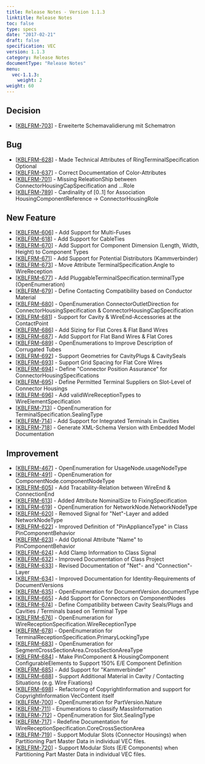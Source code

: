 ```yaml
---
title: Release Notes - Version 1.1.3
linktitle: Release Notes
toc: false
type: specs
date: "2017-02-21"
draft: false
specification: VEC
version: 1.1.3
category: Release Notes
documentType: "Release Notes"
menu:
  vec-1.1.3:
    weight: 2
weight: 60
---
```

<h2> Decision </h2>
<ul>
    <li>[<a href="https://track.prostep.com/browse/KBLFRM-703">KBLFRM-703</a>] - Erweiterte
        Schemavalidierung mit Schematron </li>
</ul>
<h2> Bug </h2>
<ul>
    <li>[<a href="https://track.prostep.com/browse/KBLFRM-628">KBLFRM-628</a>] - Made
        Technical Attributes of RingTerminalSpecification Optional </li>
    <li>[<a href="https://track.prostep.com/browse/KBLFRM-637">KBLFRM-637</a>] - Correct
        Documentation of Color-Attributes </li>
    <li>[<a href="https://track.prostep.com/browse/KBLFRM-701">KBLFRM-701</a>] - Missing
        ReleationShip between ConnectorHousingCapSpecification and ...Role </li>
    <li>[<a href="https://track.prostep.com/browse/KBLFRM-789">KBLFRM-789</a>] - Cardinality
        of [0..1] for Association HousingComponentReference -&gt; ConnectorHousingRole </li>
</ul>
<h2> New Feature </h2>
<ul>
    <li>[<a href="https://track.prostep.com/browse/KBLFRM-606">KBLFRM-606</a>] - Add Support
        for Multi-Fuses </li>
    <li>[<a href="https://track.prostep.com/browse/KBLFRM-618">KBLFRM-618</a>] - Add Support
        for CableTies </li>
    <li>[<a href="https://track.prostep.com/browse/KBLFRM-670">KBLFRM-670</a>] - Add Support
        for Component Dimension (Length, Width, Height) to Component Types </li>
    <li>[<a href="https://track.prostep.com/browse/KBLFRM-671">KBLFRM-671</a>] - Add Support
        for Potential Distributors (Kammverbinder) </li>
    <li>[<a href="https://track.prostep.com/browse/KBLFRM-673">KBLFRM-673</a>] - Move
        Attribute TerminalSpecification.Angle to WireReception </li>
    <li>[<a href="https://track.prostep.com/browse/KBLFRM-677">KBLFRM-677</a>] - Add
        PluggableTerminalSpecification.terminalType (OpenEnumeration) </li>
    <li>[<a href="https://track.prostep.com/browse/KBLFRM-679">KBLFRM-679</a>] - Define
        Contacting Compatibility based on Conductor Material </li>
    <li>[<a href="https://track.prostep.com/browse/KBLFRM-680">KBLFRM-680</a>] -
        OpenEnumeration ConnectorOutletDirection for ConnectorHousingSpecification &amp;
        ConnectorHousingCapSpecification </li>
    <li>[<a href="https://track.prostep.com/browse/KBLFRM-681">KBLFRM-681</a>] - Support for
        Cavity &amp; WireEnd-Accessories at the ContactPoint </li>
    <li>[<a href="https://track.prostep.com/browse/KBLFRM-686">KBLFRM-686</a>] - Add Sizing
        for Flat Cores &amp; Flat Band Wires </li>
    <li>[<a href="https://track.prostep.com/browse/KBLFRM-687">KBLFRM-687</a>] - Add Support
        for Flat Band Wires &amp; Flat Cores </li>
    <li>[<a href="https://track.prostep.com/browse/KBLFRM-689">KBLFRM-689</a>] -
        OpenEnumerations to Improve Description of Corrugated Tubes </li>
    <li>[<a href="https://track.prostep.com/browse/KBLFRM-692">KBLFRM-692</a>] - Support
        Geometries for CavityPlugs &amp; CavitySeals </li>
    <li>[<a href="https://track.prostep.com/browse/KBLFRM-693">KBLFRM-693</a>] - Support
        Grid Spacing for Flat Core Wires </li>
    <li>[<a href="https://track.prostep.com/browse/KBLFRM-694">KBLFRM-694</a>] - Define
        &quot;Connector Position Assurance&quot; for ConnectorHousingSpecifications </li>
    <li>[<a href="https://track.prostep.com/browse/KBLFRM-695">KBLFRM-695</a>] - Define
        Permitted Terminal Suppliers on Slot-Level of Connector Housings </li>
    <li>[<a href="https://track.prostep.com/browse/KBLFRM-696">KBLFRM-696</a>] - Add
        validWireReceptionTypes to WireElementSpecification </li>
    <li>[<a href="https://track.prostep.com/browse/KBLFRM-713">KBLFRM-713</a>] -
        OpenEnumeration for TerminalSpecification.SealingType </li>
    <li>[<a href="https://track.prostep.com/browse/KBLFRM-714">KBLFRM-714</a>] - Add Support
        for Integrated Terminals in Cavities </li>
    <li>[<a href="https://track.prostep.com/browse/KBLFRM-718">KBLFRM-718</a>] - Generate
        XML-Schema Version with Embedded Model Documentation </li>
</ul>
<h2> Improvement </h2>
<ul>
    <li>[<a href="https://track.prostep.com/browse/KBLFRM-467">KBLFRM-467</a>] -
        OpenEnumeration for UsageNode.usageNodeType </li>
    <li>[<a href="https://track.prostep.com/browse/KBLFRM-491">KBLFRM-491</a>] -
        OpenEnumeration for ComponentNode.componentNodeType </li>
    <li>[<a href="https://track.prostep.com/browse/KBLFRM-605">KBLFRM-605</a>] - Add
        Tracability-Relation between WireEnd &amp; ConnectionEnd </li>
    <li>[<a href="https://track.prostep.com/browse/KBLFRM-613">KBLFRM-613</a>] - Added
        Attribute NominalSize to FixingSpecification </li>
    <li>[<a href="https://track.prostep.com/browse/KBLFRM-619">KBLFRM-619</a>] -
        OpenEnumeration for NetworkNode.NetworkNodeType </li>
    <li>[<a href="https://track.prostep.com/browse/KBLFRM-620">KBLFRM-620</a>] - Removed
        Signal for &quot;Net&quot;-Layer and added NetworkNodeType </li>
    <li>[<a href="https://track.prostep.com/browse/KBLFRM-622">KBLFRM-622</a>] - Improved
        Definition of &quot;PinApplianceType&quot; in Class PinComponentBehavior </li>
    <li>[<a href="https://track.prostep.com/browse/KBLFRM-623">KBLFRM-623</a>] - Add
        Optional Attribute &quot;Name&quot; to PinComponentBehavior </li>
    <li>[<a href="https://track.prostep.com/browse/KBLFRM-624">KBLFRM-624</a>] - Add Clamp
        Information to Class Signal </li>
    <li>[<a href="https://track.prostep.com/browse/KBLFRM-632">KBLFRM-632</a>] - Improved
        Documentation of Class Project </li>
    <li>[<a href="https://track.prostep.com/browse/KBLFRM-633">KBLFRM-633</a>] - Revised
        Documentation of &quot;Net&quot;- and &quot;Connection&quot;-Layer </li>
    <li>[<a href="https://track.prostep.com/browse/KBLFRM-634">KBLFRM-634</a>] - Improved
        Documentation for Identity-Requirements of DocumentVersions </li>
    <li>[<a href="https://track.prostep.com/browse/KBLFRM-635">KBLFRM-635</a>] -
        OpenEnumeration for DocumentVersion.documentType </li>
    <li>[<a href="https://track.prostep.com/browse/KBLFRM-665">KBLFRM-665</a>] - Add Support
        for Connectors on ComponentNodes </li>
    <li>[<a href="https://track.prostep.com/browse/KBLFRM-674">KBLFRM-674</a>] - Define
        Compatibility between Cavity Seals/Plugs and Cavities / Terminals based on Terminal
        Type </li>
    <li>[<a href="https://track.prostep.com/browse/KBLFRM-676">KBLFRM-676</a>] -
        OpenEnumeration for WireReceptionSpecification.WireReceptionType </li>
    <li>[<a href="https://track.prostep.com/browse/KBLFRM-678">KBLFRM-678</a>] -
        OpenEnumeration for TerminalReceptionSpecification.PrimaryLockingType </li>
    <li>[<a href="https://track.prostep.com/browse/KBLFRM-683">KBLFRM-683</a>] -
        OpenEnumeration for SegmentCrossSectionArea.CrossSectionAreaType </li>
    <li>[<a href="https://track.prostep.com/browse/KBLFRM-684">KBLFRM-684</a>] - Make
        PinComponent &amp; HousingComponent ConfigurableElements to Support 150% E/E
        Component Definition </li>
    <li>[<a href="https://track.prostep.com/browse/KBLFRM-685">KBLFRM-685</a>] - Add Support
        for &quot;Kammverbinder&quot; </li>
    <li>[<a href="https://track.prostep.com/browse/KBLFRM-688">KBLFRM-688</a>] - Support
        Additional Material in Cavity / Contacting Situations (e.g. Wire Fixations) </li>
    <li>[<a href="https://track.prostep.com/browse/KBLFRM-698">KBLFRM-698</a>] - Refactoring
        of CopyrightInformation and support for CopyrightInformation VecContent itself </li>
    <li>[<a href="https://track.prostep.com/browse/KBLFRM-700">KBLFRM-700</a>] -
        OpenEnumeration for PartVersion.Nature </li>
    <li>[<a href="https://track.prostep.com/browse/KBLFRM-711">KBLFRM-711</a>] -
        Enumerations to classify MassInformation </li>
    <li>[<a href="https://track.prostep.com/browse/KBLFRM-712">KBLFRM-712</a>] -
        OpenEnumeration for Slot.SealingType </li>
    <li>[<a href="https://track.prostep.com/browse/KBLFRM-717">KBLFRM-717</a>] - Redefine
        Documentation for WireReceptionSpecification.CoreCrossSectionArea </li>
    <li>[<a href="https://track.prostep.com/browse/KBLFRM-719">KBLFRM-719</a>] - Support
        Modular Slots (Connector Housings) when Partitioning Part Master Data in individual
        VEC files. </li>
    <li>[<a href="https://track.prostep.com/browse/KBLFRM-720">KBLFRM-720</a>] - Support
        Modular Slots (E/E Components) when Partitioning Part Master Data in individual VEC
        files. </li>
</ul>